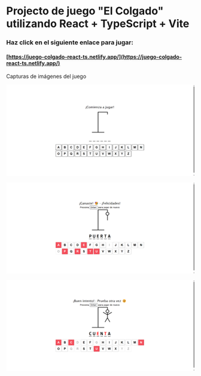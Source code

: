 # Projecto de juego "El Colgado" utilizando React + TypeScript + Vite

### Haz click en el siguiente enlace para jugar:
#### [https://juego-colgado-react-ts.netlify.app/](https://juego-colgado-react-ts.netlify.app/)

Capturas de imágenes del juego

![Inicio](./src/assets/img/colgado-inicio.png)

![Ganador](./src/assets/img/colgado-ganador.png)

![Perdedor](./src/assets/img/colgado-perdedor.png)
